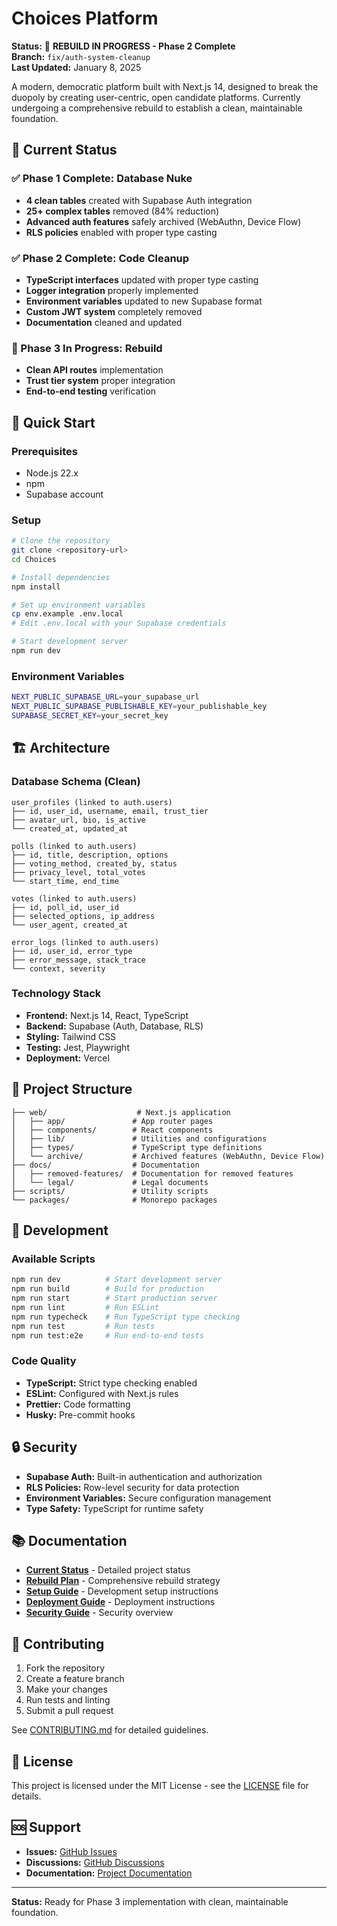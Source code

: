 # Choices Platform

**Status:** 🔄 **REBUILD IN PROGRESS - Phase 2 Complete**  
**Branch:** `fix/auth-system-cleanup`  
**Last Updated:** January 8, 2025

A modern, democratic platform built with Next.js 14, designed to break the duopoly by creating user-centric, open candidate platforms. Currently undergoing a comprehensive rebuild to establish a clean, maintainable foundation.

## 🎯 **Current Status**

### **✅ Phase 1 Complete: Database Nuke**
- **4 clean tables** created with Supabase Auth integration
- **25+ complex tables** removed (84% reduction)
- **Advanced auth features** safely archived (WebAuthn, Device Flow)
- **RLS policies** enabled with proper type casting

### **✅ Phase 2 Complete: Code Cleanup**
- **TypeScript interfaces** updated with proper type casting
- **Logger integration** properly implemented
- **Environment variables** updated to new Supabase format
- **Custom JWT system** completely removed
- **Documentation** cleaned and updated

### **🔄 Phase 3 In Progress: Rebuild**
- **Clean API routes** implementation
- **Trust tier system** proper integration
- **End-to-end testing** verification

## 🚀 **Quick Start**

### **Prerequisites**
- Node.js 22.x
- npm
- Supabase account

### **Setup**
```bash
# Clone the repository
git clone <repository-url>
cd Choices

# Install dependencies
npm install

# Set up environment variables
cp env.example .env.local
# Edit .env.local with your Supabase credentials

# Start development server
npm run dev
```

### **Environment Variables**
```bash
NEXT_PUBLIC_SUPABASE_URL=your_supabase_url
NEXT_PUBLIC_SUPABASE_PUBLISHABLE_KEY=your_publishable_key
SUPABASE_SECRET_KEY=your_secret_key
```

## 🏗️ **Architecture**

### **Database Schema (Clean)**
```
user_profiles (linked to auth.users)
├── id, user_id, username, email, trust_tier
├── avatar_url, bio, is_active
└── created_at, updated_at

polls (linked to auth.users)
├── id, title, description, options
├── voting_method, created_by, status
├── privacy_level, total_votes
└── start_time, end_time

votes (linked to auth.users)
├── id, poll_id, user_id
├── selected_options, ip_address
└── user_agent, created_at

error_logs (linked to auth.users)
├── id, user_id, error_type
├── error_message, stack_trace
└── context, severity
```

### **Technology Stack**
- **Frontend:** Next.js 14, React, TypeScript
- **Backend:** Supabase (Auth, Database, RLS)
- **Styling:** Tailwind CSS
- **Testing:** Jest, Playwright
- **Deployment:** Vercel

## 📁 **Project Structure**

```
├── web/                    # Next.js application
│   ├── app/               # App router pages
│   ├── components/        # React components
│   ├── lib/               # Utilities and configurations
│   ├── types/             # TypeScript type definitions
│   └── archive/           # Archived features (WebAuthn, Device Flow)
├── docs/                  # Documentation
│   ├── removed-features/  # Documentation for removed features
│   └── legal/             # Legal documents
├── scripts/               # Utility scripts
└── packages/              # Monorepo packages
```

## 🔧 **Development**

### **Available Scripts**
```bash
npm run dev          # Start development server
npm run build        # Build for production
npm run start        # Start production server
npm run lint         # Run ESLint
npm run typecheck    # Run TypeScript type checking
npm run test         # Run tests
npm run test:e2e     # Run end-to-end tests
```

### **Code Quality**
- **TypeScript:** Strict type checking enabled
- **ESLint:** Configured with Next.js rules
- **Prettier:** Code formatting
- **Husky:** Pre-commit hooks

## 🔒 **Security**

- **Supabase Auth:** Built-in authentication and authorization
- **RLS Policies:** Row-level security for data protection
- **Environment Variables:** Secure configuration management
- **Type Safety:** TypeScript for runtime safety

## 📚 **Documentation**

- **[Current Status](CURRENT_REBUILD_STATUS.md)** - Detailed project status
- **[Rebuild Plan](COMPLETE_REBUILD_PLAN.md)** - Comprehensive rebuild strategy
- **[Setup Guide](docs/SETUP.md)** - Development setup instructions
- **[Deployment Guide](docs/DEPLOYMENT_GUIDE.md)** - Deployment instructions
- **[Security Guide](SECURITY.md)** - Security overview

## 🤝 **Contributing**

1. Fork the repository
2. Create a feature branch
3. Make your changes
4. Run tests and linting
5. Submit a pull request

See [CONTRIBUTING.md](CONTRIBUTING.md) for detailed guidelines.

## 📄 **License**

This project is licensed under the MIT License - see the [LICENSE](LICENSE) file for details.

## 🆘 **Support**

- **Issues:** [GitHub Issues](https://github.com/your-repo/issues)
- **Discussions:** [GitHub Discussions](https://github.com/your-repo/discussions)
- **Documentation:** [Project Documentation](docs/)

---

**Status:** Ready for Phase 3 implementation with clean, maintainable foundation.